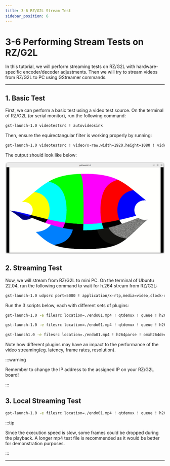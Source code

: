 ```yaml
---
title: 3-6 RZ/G2L Stream Test
sidebar_position: 6
---
```


# 3-6 Performing Stream Tests on RZ/G2L

In this tutorial, we will perform streaming tests on RZ/G2L with hardware-specific encoder/decoder adjustments. Then we will try to stream videos from RZ/G2L to PC using GStreamer commands.

---

## 1. Basic Test

First, we can perform a basic test using a video test source. On the terminal of RZ/G2L (or serial monitor), run the following command:

```bash
gst-launch-1.0 videotestsrc ! autovideosink
```

Then, ensure the equirectangular filter is working properly by running:

```bash
gst-launch-1.0 videotestsrc ! video/x-raw,width=1920,height=1080 ! videoconvert ! equirectangular ! videoconvert ! autovideosink
```

The output should look like below:

![alt text](./img/3-6-1.png)

## 2. Streaming Test

Now, we will stream from RZ/G2L to mini PC. On the terminal of Ubuntu 22.04, run the following command to wait for h.264 stream from RZ/G2L:

```bash
gst-launch-1.0 udpsrc port=5000 ! application/x-rtp,media=video,clock-rate=90000,encoding-name=H264,payload=96 ! rtph264depay ! avdec_h264 ! autovideosink
```

Run the 3 scripts below, each with different sets of plugins:

```bash title="run1.sh"
gst-launch-1.0 -e filesrc location=./endo01.mp4 ! qtdemux ! queue ! h264parse ! video/x-h264, stream-format=avc,alignment=au ! rtph264pay pt=96 name=pay0 config-interval=3 mtu=6000 ! udpsink host=your-ip-address port=5000
```

```bash title="run2.sh"
gst-launch-1.0 -e filesrc location=./endo01.mp4 ! qtdemux ! queue ! h264parse ! omxh264dec ! omxh264enc ! rtph264pay config-interval=10 ! udpsink host=your-ip-address port=5000
```

```bash title="run3.sh"
gst-launch1.0 -e filesrc location=./endo01.mp4 ! h264parse ! omxh264dec ! videoconvert ! equirectangular ! videoconvert ! omxh264enc ! rtph264pay config-interval=10 ! udpsink host=your-ip-address port=5000
```

Note how different plugins may have an impact to the performance of the video streaming(eg. latency, frame rates, resolution).

:::warning

Remember to change the IP address to the assigned IP on your RZ/G2L board!

:::

## 3. Local Streaming Test

```bash title="run4.sh"
gst-launch-1.0 -e filesrc location=./endo01.mp4 ! qtdemux ! queue ! h264parse ! omxh264dec ! videoconvert ! equirectangular ! videoconvert ! autovideosink
```

:::tip

Since the execution speed is slow, some frames could be dropped during the playback. A longer mp4 test file is recommended as it would be better for demonstration purposes.

:::

---